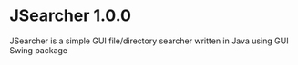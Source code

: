 # JSearcher 1.0.0
JSearcher is a simple GUI file/directory searcher written in Java using GUI Swing package
